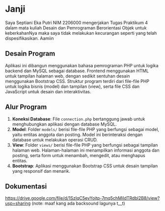 # Janji
Saya Septiani Eka Putri NIM 2206000 mengerjakan Tugas Praktikum 4 dalam mata kuliah Desain dan Pemrograman Berorientasi Objek untuk keberkahanNya maka saya tidak melakukan kecurangan seperti yang telah dispesifikasikan. Aamiin

## Desain Program
Aplikasi ini dibangun menggunakan bahasa pemrograman PHP untuk logika backend dan MySQL sebagai database. Frontend menggunakan HTML untuk tampilan halaman web, dengan sedikit sentuhan desain menggunakan Bootstrap CSS. Struktur program terdiri dari file-file PHP untuk logika bisnis (model) dan tampilan (view), serta file CSS dan JavaScript untuk desain dan interaktivitas.

## Alur Program
1. **Koneksi Database**: File `connection.php` bertanggung jawab untuk menghubungkan aplikasi dengan database MySQL.
2. **Model**: Folder `models/` berisi file-file PHP yang berfungsi sebagai model, yaitu entitas anggota dan posting. Model ini berinteraksi dengan database untuk melakukan operasi CRUD.
3. **View**: Folder `views/` berisi file-file PHP yang berfungsi sebagai tampilan halaman web. Halaman-halaman ini menampilkan informasi anggota dan posting, serta form untuk menambah, mengedit, atau menghapus entitas.
4. **Bootstrap**: Aplikasi menggunakan Bootstrap CSS untuk desain tampilan yang responsif dan menarik.

## Dokumentasi 
https://drive.google.com/file/d/1SzIqC5evYojtp-7mq5chMiIdTRdbl2B8/view?usp=sharing
(note: maaf kang ada backsound lagunya t__t)
